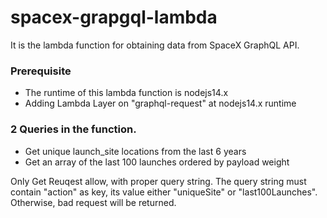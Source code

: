 # spacex-grapgql-lambda

It is the lambda function for obtaining data from SpaceX GraphQL API.

### Prerequisite
* The runtime of this lambda function is nodejs14.x
* Adding Lambda Layer on "graphql-request" at nodejs14.x runtime

### 2 Queries in the function.
* Get unique launch_site locations from the last 6 years
* Get an array of the last 100 launches ordered by payload weight

Only Get Reuqest allow, with proper query string. The query string must contain "action" as key, its value either "uniqueSite" or "last100Launches". Otherwise, bad request will be returned.

